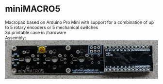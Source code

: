 # miniMACRO5
Macropad based on Arduino Pro Mini with support for a combination of up to 5 rotary encoders or 5 mechanical switches
<br>3d printable case in /hardware
<br>Assembly:
![](photos/v3.jpg)
